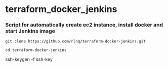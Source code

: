 # terraform_docker_jenkins


### Script for automatically create ec2 instance, install docker and start Jenkins image 

`git clone https://github.com/rlnq/terraform-docker-jenkins.git`

`cd terraform-docker-jenkins`

ssh-keygen -f ssh-key

